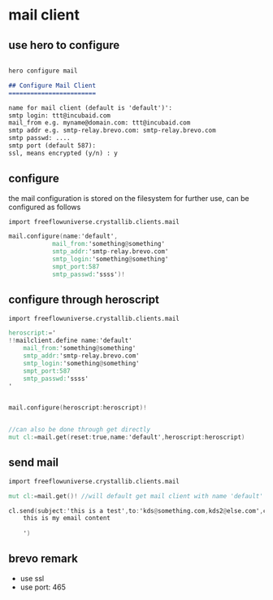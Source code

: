 # mail client

## use hero to configure

```markdown

hero configure mail

## Configure Mail Client
========================

name for mail client (default is 'default')':
smtp login: ttt@incubaid.com
mail_from e.g. myname@domain.com: ttt@incubaid.com
smtp addr e.g. smtp-relay.brevo.com: smtp-relay.brevo.com
smtp passwd: ....
smtp port (default 587):
ssl, means encrypted (y/n) : y

```

## configure

the mail configuration is stored on the filesystem for further use, can be configured as follows

```v
import freeflowuniverse.crystallib.clients.mail

mail.configure(name:'default',
            mail_from:'something@something'
        	smtp_addr:'smtp-relay.brevo.com'
        	smtp_login:'something@something'
        	smpt_port:587
        	smtp_passwd:'ssss')!
```

## configure through heroscript

```v
import freeflowuniverse.crystallib.clients.mail

heroscript:='
!!mailclient.define name:'default'
	mail_from:'something@something'
	smtp_addr:'smtp-relay.brevo.com'
	smtp_login:'something@something'
	smpt_port:587
	smtp_passwd:'ssss'
'


mail.configure(heroscript:heroscript)!


//can also be done through get directly
mut cl:=mail.get(reset:true,name:'default',heroscript:heroscript)

```


## send mail

```v
import freeflowuniverse.crystallib.clients.mail

mut cl:=mail.get()! //will default get mail client with name 'default'

cl.send(subject:'this is a test',to:'kds@something.com,kds2@else.com',content:'
    this is my email content
    
    ')

```

## brevo remark

- use ssl
- use port: 465